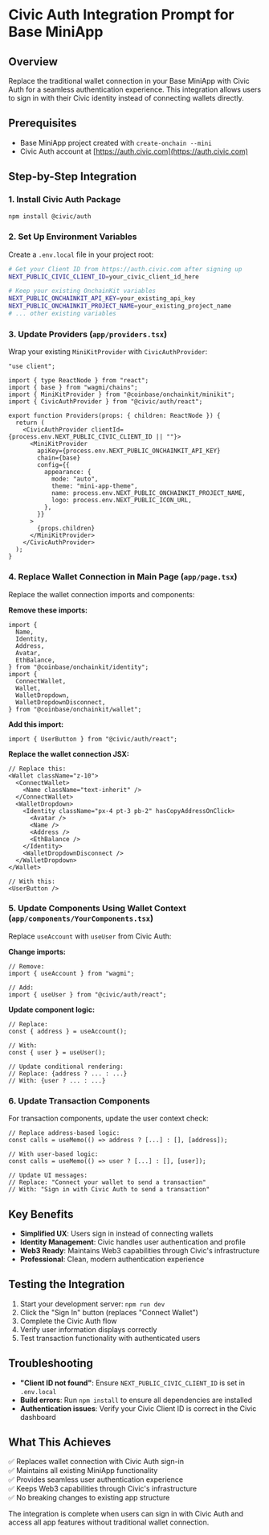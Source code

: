 # Civic Auth Integration Prompt for Base MiniApp

## Overview
Replace the traditional wallet connection in your Base MiniApp with Civic Auth for a seamless authentication experience. This integration allows users to sign in with their Civic identity instead of connecting wallets directly.

## Prerequisites
- Base MiniApp project created with `create-onchain --mini`
- Civic Auth account at [https://auth.civic.com](https://auth.civic.com)

## Step-by-Step Integration

### 1. Install Civic Auth Package
```bash
npm install @civic/auth
```

### 2. Set Up Environment Variables
Create a `.env.local` file in your project root:
```bash
# Get your Client ID from https://auth.civic.com after signing up
NEXT_PUBLIC_CIVIC_CLIENT_ID=your_civic_client_id_here

# Keep your existing OnchainKit variables
NEXT_PUBLIC_ONCHAINKIT_API_KEY=your_existing_api_key
NEXT_PUBLIC_ONCHAINKIT_PROJECT_NAME=your_existing_project_name
# ... other existing variables
```

### 3. Update Providers (`app/providers.tsx`)
Wrap your existing `MiniKitProvider` with `CivicAuthProvider`:

```tsx
"use client";

import { type ReactNode } from "react";
import { base } from "wagmi/chains";
import { MiniKitProvider } from "@coinbase/onchainkit/minikit";
import { CivicAuthProvider } from "@civic/auth/react";

export function Providers(props: { children: ReactNode }) {
  return (
    <CivicAuthProvider clientId={process.env.NEXT_PUBLIC_CIVIC_CLIENT_ID || ""}>
      <MiniKitProvider
        apiKey={process.env.NEXT_PUBLIC_ONCHAINKIT_API_KEY}
        chain={base}
        config={{
          appearance: {
            mode: "auto",
            theme: "mini-app-theme",
            name: process.env.NEXT_PUBLIC_ONCHAINKIT_PROJECT_NAME,
            logo: process.env.NEXT_PUBLIC_ICON_URL,
          },
        }}
      >
        {props.children}
      </MiniKitProvider>
    </CivicAuthProvider>
  );
}
```

### 4. Replace Wallet Connection in Main Page (`app/page.tsx`)
Replace the wallet connection imports and components:

**Remove these imports:**
```tsx
import {
  Name,
  Identity,
  Address,
  Avatar,
  EthBalance,
} from "@coinbase/onchainkit/identity";
import {
  ConnectWallet,
  Wallet,
  WalletDropdown,
  WalletDropdownDisconnect,
} from "@coinbase/onchainkit/wallet";
```

**Add this import:**
```tsx
import { UserButton } from "@civic/auth/react";
```

**Replace the wallet connection JSX:**
```tsx
// Replace this:
<Wallet className="z-10">
  <ConnectWallet>
    <Name className="text-inherit" />
  </ConnectWallet>
  <WalletDropdown>
    <Identity className="px-4 pt-3 pb-2" hasCopyAddressOnClick>
      <Avatar />
      <Name />
      <Address />
      <EthBalance />
    </Identity>
    <WalletDropdownDisconnect />
  </WalletDropdown>
</Wallet>

// With this:
<UserButton />
```

### 5. Update Components Using Wallet Context (`app/components/YourComponents.tsx`)
Replace `useAccount` with `useUser` from Civic Auth:

**Change imports:**
```tsx
// Remove:
import { useAccount } from "wagmi";

// Add:
import { useUser } from "@civic/auth/react";
```

**Update component logic:**
```tsx
// Replace:
const { address } = useAccount();

// With:
const { user } = useUser();

// Update conditional rendering:
// Replace: {address ? ... : ...}
// With: {user ? ... : ...}
```

### 6. Update Transaction Components
For transaction components, update the user context check:

```tsx
// Replace address-based logic:
const calls = useMemo(() => address ? [...] : [], [address]);

// With user-based logic:
const calls = useMemo(() => user ? [...] : [], [user]);

// Update UI messages:
// Replace: "Connect your wallet to send a transaction"
// With: "Sign in with Civic Auth to send a transaction"
```

## Key Benefits

- **Simplified UX**: Users sign in instead of connecting wallets
- **Identity Management**: Civic handles user authentication and profile
- **Web3 Ready**: Maintains Web3 capabilities through Civic's infrastructure
- **Professional**: Clean, modern authentication experience

## Testing the Integration

1. Start your development server: `npm run dev`
2. Click the "Sign In" button (replaces "Connect Wallet")
3. Complete the Civic Auth flow
4. Verify user information displays correctly
5. Test transaction functionality with authenticated users

## Troubleshooting

- **"Client ID not found"**: Ensure `NEXT_PUBLIC_CIVIC_CLIENT_ID` is set in `.env.local`
- **Build errors**: Run `npm install` to ensure all dependencies are installed
- **Authentication issues**: Verify your Civic Client ID is correct in the Civic dashboard

## What This Achieves

✅ Replaces wallet connection with Civic Auth sign-in  
✅ Maintains all existing MiniApp functionality  
✅ Provides seamless user authentication experience  
✅ Keeps Web3 capabilities through Civic's infrastructure  
✅ No breaking changes to existing app structure  

The integration is complete when users can sign in with Civic Auth and access all app features without traditional wallet connection.
